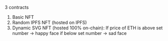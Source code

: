 3 contracts

1. Basic NFT
2. Random IPFS NFT (hosted on IPFS)
3. Dynamic SVG NFT (hosted 100% on-chain):
    If price of ETH is above set number -> happy face
    if below set number -> sad face